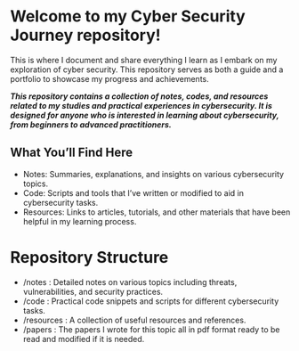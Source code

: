 # Welcome to my Cyber Security Journey repository! 

This is where I document and share everything I learn as I embark on my exploration of cyber security. This repository serves as both a guide and a portfolio to showcase my progress and achievements.

***This repository contains a collection of notes, codes, and resources related to my studies and practical experiences in cybersecurity. It is designed for anyone who is interested in learning about cybersecurity, from beginners to advanced practitioners.***

## What You’ll Find Here
* Notes: Summaries, explanations, and insights on various cybersecurity topics.
* Code: Scripts and tools that I’ve written or modified to aid in cybersecurity tasks.
* Resources: Links to articles, tutorials, and other materials that have been helpful in my learning process.

# Repository Structure
* /notes : Detailed notes on various topics including threats, vulnerabilities, and security practices.
* /code : Practical code snippets and scripts for different cybersecurity tasks.
* /resources : A collection of useful resources and references.
* /papers : The papers I wrote for this topic all in pdf format ready to be read and modified if it is needed.
